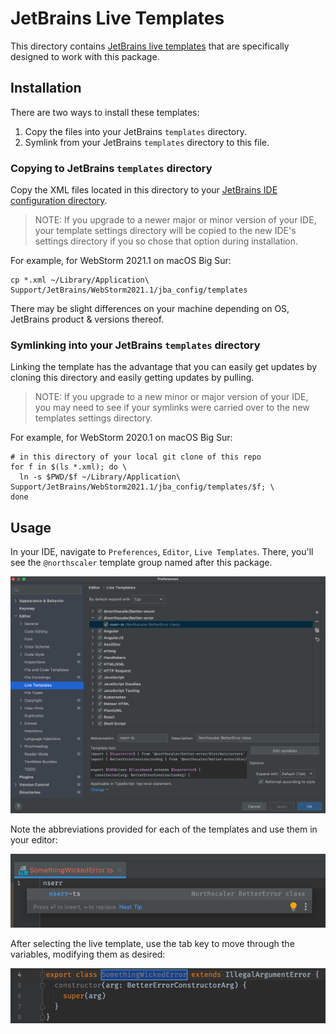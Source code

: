 # JetBrains Live Templates

This directory contains [JetBrains live templates](https://www.jetbrains.com/help/idea/using-live-templates.html) that
are specifically designed to work with this package.

## Installation

There are two ways to install these templates:

1. Copy the files into your JetBrains `templates` directory.
1. Symlink from your JetBrains `templates` directory to this file.

### Copying to JetBrains `templates` directory

Copy the XML files located in this directory to
your [JetBrains IDE configuration directory](https://www.jetbrains.com/help/idea/tuning-the-ide.html#config-directory).

> NOTE: If you upgrade to a newer major or minor version of your IDE, your template settings directory will be copied to the new IDE's settings directory if you so chose that option during installation.

For example, for WebStorm 2021.1 on macOS Big Sur:

```shell
cp *.xml ~/Library/Application\ Support/JetBrains/WebStorm2021.1/jba_config/templates
```

There may be slight differences on your machine depending on OS, JetBrains product & versions thereof.

### Symlinking into your JetBrains `templates` directory

Linking the template has the advantage that you can easily get updates by cloning this directory and easily getting
updates by pulling.

> NOTE: If you upgrade to a new minor or major version of your IDE, you may need to see if your symlinks were carried over to the new templates settings directory.

For example, for WebStorm 2020.1 on macOS Big Sur:

```shell
# in this directory of your local git clone of this repo
for f in $(ls *.xml); do \
  ln -s $PWD/$f ~/Library/Application\ Support/JetBrains/WebStorm2021.1/jba_config/templates/$f; \
done 
```

## Usage

In your IDE, navigate to `Preferences`, `Editor`, `Live Templates`. There, you'll see the `@northscaler` template group
named after this package.

![img_0.png](img_0.png)

Note the abbreviations provided for each of the templates and use them in your editor:

![img_1.png](img_1.png)

After selecting the live template, use the tab key to move through the variables, modifying them as desired:

![img_2.png](img_2.png)

